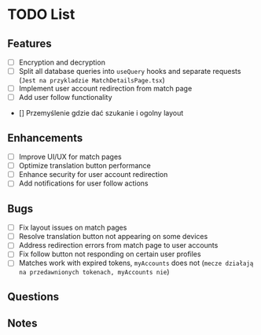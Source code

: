 # TODO List

## Features

- [ ] Encryption and decryption
- [ ] Split all database queries into `useQuery` hooks and separate requests (`Jest na przykladzie MatchDetailsPage.tsx`)
- [ ] Implement user account redirection from match page
- [ ] Add user follow functionality
- [] Przemyślenie gdzie dać szukanie i ogolny layout

## Enhancements

- [ ] Improve UI/UX for match pages
- [ ] Optimize translation button performance
- [ ] Enhance security for user account redirection
- [ ] Add notifications for user follow actions

## Bugs

- [ ] Fix layout issues on match pages
- [ ] Resolve translation button not appearing on some devices
- [ ] Address redirection errors from match page to user accounts
- [ ] Fix follow button not responding on certain user profiles
- [ ] Matches work with expired tokens, `myAccounts` does not (`mecze działają na przedawnionych tokenach, myAccounts nie`)

## Questions

## Notes
